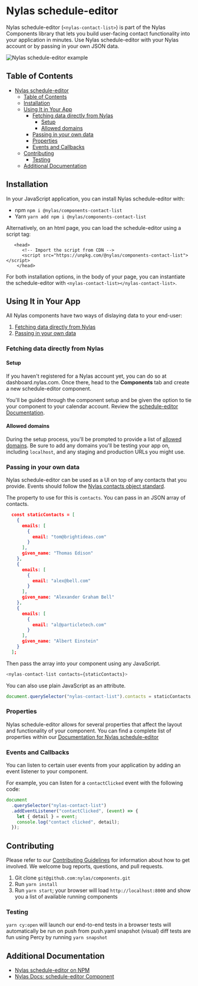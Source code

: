 # Nylas schedule-editor

Nylas schedule-editor (`<nylas-contact-list>`) is part of the Nylas Components library that lets you build user-facing contact functionality into your application in minutes. Use Nylas schedule-editor with your Nylas account or by passing in your own JSON data.

![Nylas schedule-editor example](https://nylas-static-assets.s3-us-west-2.amazonaws.com/public-documentation/contact_list_gif.gif)

## Table of Contents

- [Nylas schedule-editor](#nylas-name)
  - [Table of Contents](#table-of-contents)
  - [Installation](#installation)
  - [Using It in Your App](#using-it-in-your-app)
    - [Fetching data directly from Nylas](#fetching-data-directly-from-nylas)
      - [Setup](#setup)
      - [Allowed domains](#allowed-domains)
    - [Passing in your own data](#passing-in-your-own-data)
    - [Properties](#properties)
    - [Events and Callbacks](#events-and-callbacks)
  - [Contributing](#contributing)
    - [Testing](#testing)
  - [Additional Documentation](#additional-documentation)

## Installation

In your JavaScript application, you can install Nylas schedule-editor with:

- npm `npm i @nylas/components-contact-list`
- Yarn `yarn add npm i @nylas/components-contact-list`

Alternatively, on an html page, you can load the schedule-editor using a script tag:

```
   <head>
      <!-- Import the script from CDN -->
      <script src="https://unpkg.com/@nylas/components-contact-list"></script>
    </head>
```

For both installation options, in the body of your page, you can instantiate the schedule-editor with `<nylas-contact-list></nylas-contact-list>`.

## Using It in Your App

All Nylas components have two ways of dislaying data to your end-user:

1. [Fetching data directly from Nylas](#fetching-data-directly-from-nylas)
2. [Passing in your own data](#passing-in-your-own-data)

### Fetching data directly from Nylas

#### Setup

If you haven't registered for a Nylas account yet, you can do so at dashboard.nylas.com. Once there, head to the **Components** tab and create a new schedule-editor component.

You'll be guided through the component setup and be given the option to tie your component to your calendar account. Review the [schedule-editor Documentation](https://developer.nylas.com/docs/user-experience/components/contact-list-component/).

#### Allowed domains

During the setup process, you'll be prompted to provide a list of [allowed domains](https://developer.nylas.com/docs/user-experience/components/contact-list-component/#allowed-domains). Be sure to add any domains you'll be testing your app on, including `localhost`, and any staging and production URLs you might use.

### Passing in your own data

Nylas schedule-editor can be used as a UI on top of any contacts that you provide. Events should follow the [Nylas contacts object standard](https://developer.nylas.com/docs/api/#tag--Contacts--contact-object).

The property to use for this is `contacts`. You can pass in an JSON array of contacts.

```json
  const staticContacts = [
    {
      emails: [
        {
          email: "tom@brightideas.com"
        }
      ],
      given_name: "Thomas Edison"
    },
    {
      emails: [
        {
          email: "alex@bell.com"
        }
      ],
      given_name: "Alexander Graham Bell"
    },
    {
      emails: [
        {
          email: "al@particletech.com"
        }
      ],
      given_name: "Albert Einstein"
    }
  ];
```

Then pass the array into your component using any JavaScript.

```js
<nylas-contact-list contacts={staticContacts}>
```

You can also use plain JavaScript as an attribute.

```js
document.querySelector("nylas-contact-list").contacts = staticContacts;
```

### Properties

Nylas schedule-editor allows for several properties that affect the layout and functionality of your component. You can find a complete list of properties within our [Documentation for Nylas schedule-editor](https://developer.nylas.com/docs/user-experience/components/contact-list-component/#customization)

### Events and Callbacks

You can listen to certain user events from your application by adding an event listener to your component.

For example, you can listen for a `contactClicked` event with the following code:

```js
document
  .querySelector("nylas-contact-list")
  .addEventListener("contactClicked", (event) => {
    let { detail } = event;
    console.log("contact clicked", detail);
  });
```

## Contributing

Please refer to our [Contributing Guidelines](CONTRIBUTING.md) for information about how to get involved. We welcome bug reports, questions, and pull requests.

1. Git clone `git@github.com:nylas/components.git`
2. Run `yarn install`
3. Run `yarn start`; your browser will load `http://localhost:8000` and show you a list of available running components

### Testing

`yarn cy:open` will launch our end-to-end tests in a browser
tests will automatically be run on push from push.yaml
snapshot (visual) diff tests are fun using Percy by running `yarn snapshot`

## Additional Documentation

- [Nylas schedule-editor on NPM](https://www.npmjs.com/package/@nylas/components-contact-list)
- [Nylas Docs: schedule-editor Component](https://developer.nylas.com/docs/user-experience/components/contact-list-component/)
